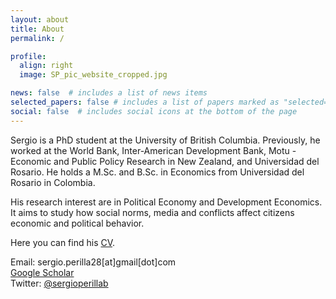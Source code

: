 ```yaml
---
layout: about
title: About
permalink: /

profile:
  align: right
  image: SP_pic_website_cropped.jpg

news: false  # includes a list of news items
selected_papers: false # includes a list of papers marked as "selected={true}"
social: false  # includes social icons at the bottom of the page
---
```


Sergio is a PhD student at the University of British Columbia. Previously, he worked at the World Bank, Inter-American Development Bank, Motu - Economic and Public Policy Research in New Zealand, and Universidad del Rosario. He holds a M.Sc. and B.Sc. in Economics from Universidad del Rosario in Colombia.

His research interest are in Political Economy and Development Economics. It aims to study how social norms, media and conflicts affect citizens economic and political behavior. 

Here you can find his [CV](https://sergio-perilla.github.io/assets/pdf/CV_SergioPerilla.pdf).

Email: sergio.perilla28[at]gmail[dot]com  
[Google Scholar](https://scholar.google.com/citations?user=HFGZ2yUAAAAJ&hl=es&authuser=1)  
Twitter: [@sergioperillab](https://twitter.com/sergioperillab)